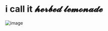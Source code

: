 # i call it 𝓱𝓮𝓻𝓫𝓮𝓭 𝓵𝓮𝓶𝓸𝓷𝓪𝓭𝓮

![image](https://github.com/Tail-R/herbed_lemonade/assets/132870183/fa31a916-c381-4e9a-94aa-5d72ada3d076)